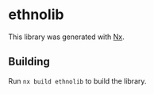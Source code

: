 # ethnolib

This library was generated with [Nx](https://nx.dev).

## Building

Run `nx build ethnolib` to build the library.
